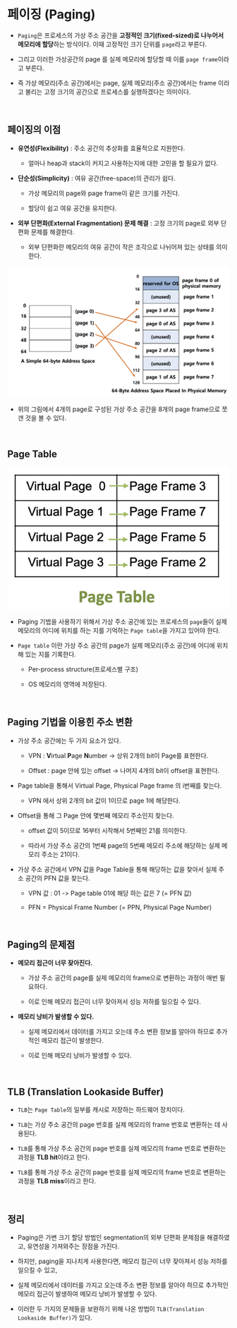 # 페이징 (Paging)

* `Paging`은 프로세스의 가상 주소 공간을 **고정적인 크기(fixed-sized)로 나누어서 메모리에 할당**하는 방식이다. 이때 고정적인 크기 단위를 `page`라고 부른다.

* 그리고 이러한 가상공간의 page 를 실제 메모리에 할당할 때 이를 `page frame`이라고 부른다.

* 즉 가상 메모리(주소 공간)에서는 page, 실제 메모리(주소 공간)에서는 frame 이라고 불리는 고정 크기의 공간으로 프로세스를 실행하겠다는 의미이다.

<br>

## 페이징의 이점
* **유연성(Flexibility)** : 주소 공간의 추상화를 효율적으로 지원한다.

    * 얼마나 heap과 stack이 커지고 사용하는지에 대한 고민을 할 필요가 없다.

* **단순성(Simplicity)** : 여유 공간(free-space)의 관리가 쉽다.

    * 가상 메모리의 page와 page frame이 같은 크기를 가진다.

    * 할당이 쉽고 여유 공간을 유지한다.

* **외부 단편화(External Fragmentation) 문제 해결** : 고정 크기의 page로 외부 단편화 문제를 해결한다.

    * 외부 단편화란 메모리의 여유 공간이 작은 조각으로 나뉘어져 있는 상태를 의미한다.

![](/OS/img/os_paging_1.png)

* 위의 그림에서 4개의 page로 구성된 가상 주소 공간을 8개의 page frame으로 쪼갠 것을 볼 수 있다.

<br>

## Page Table

![](/OS/img/os_paging_2.png)

* Paging 기법을 사용하기 위해서 가상 주소 공간에 있는 프로세스의 `page`들이 실제 메모리의 어디에 위치를 하는 지를 기억하는 `Page table`을 가지고 있어야 한다.

* `Page table` 이란 가상 주소 공간의 page가 실제 메모리(주소 공간)에 어디에 위치해 있는 지를 기록한다.

    * Per-process structure(프로세스별 구조)

    * OS 메모리의 영역에 저장된다.

<br> 

## Paging 기법을 이용힌 주소 변환

* 가상 주소 공간에는 두 가지 요소가 있다.

    * VPN : **V**irtual **P**age **N**umber -> 상위 2개의 bit이 Page를 표현한다.

    * Offset : page 안에 있는 offset -> 나머지 4개의 bit이 offset을 표현한다.

* Page table을 통해서 Virtual Page, Physical Page frame 의 i번째를 찾는다.

    * VPN 에서 상위 2개의 bit 값이 1이므로 page 1에 해당한다.

* Offset을 통해 그 Page 안에 몇번째 메모리 주소인지 찾는다.

    * offset 값이 5이므로 16부터 시작해서 5번째인 21를 의미한다.
    
    * 따라서 가상 주소 공간의 1번째 page의 5번째 메모리 주소에 해당하는 실제 메모리 주소는 21이다.

* 가상 주소 공간에서 VPN 값을 Page Table을 통해 해당하는 값을 찾아서 실제 주소 공간의 PFN 값을 찾는다.

    * VPN 값 : 01 -> Page table 01에 해당 하는 값은 7 (= PFN 값)

    * PFN = Physical Frame Number (= PPN, Physical Page Number)

<br>

## Paging의 문제점

* **메모리 접근이 너무 잦아진다.**

    * 가상 주소 공간의 page를 실제 메모리의 frame으로 변환하는 과정이 매번 필요하다.

    * 이로 인해 메모리 접근이 너무 잦아져서 성능 저하를 일으킬 수 있다.

* **메모리 낭비가 발생할 수 있다.**

    * 실제 메모리에서 데이터를 가지고 오는데 주소 변환 정보를 알아야 하므로 추가적인 메모리 접근이 발생한다.

    * 이로 인해 메모리 낭비가 발생할 수 있다.

<br>

## TLB (Translation Lookaside Buffer)

* `TLB`는 `Page Table`의 일부를 캐시로 저장하는 하드웨어 장치이다.

* `TLB`는 가상 주소 공간의 page 번호를 실제 메모리의 frame 번호로 변환하는 데 사용된다.

* `TLB`를 통해 가상 주소 공간의 page 번호를 실제 메모리의 frame 번호로 변환하는 과정을 **TLB hit**이라고 한다.

* `TLB`를 통해 가상 주소 공간의 page 번호를 실제 메모리의 frame 번호로 변환하는 과정을 **TLB miss**이라고 한다.

<br>

## 정리

* Paging은 가변 크기 할당 방법인 segmentation의 외부 단편화 문제점을 해결하였고, 유연성을 가져와주는 장점을 가진다.

* 하지만, paging을 지나치게 사용한다면, 메모리 접근이 너무 잦아져서 성능 저하를 일으킬 수 있고,

* 실제 메모리에서 데이터를 가지고 오는데 주소 변환 정보를 알아야 하므로 추가적인 메모리 접근이 발생하여 메모리 낭비가 발생할 수 있다.

* 이러한 두 가지의 문제들을 보완하기 위해 나온 방법이 `TLB(Translation Lookaside Buffer)`가 있다.